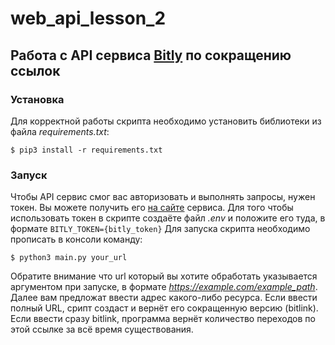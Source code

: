 # web_api_lesson_2
## Работа с API сервиса [Bitly](https://app.bitly.com) по сокращению ссылок

### Установка
Для корректной работы скрипта необходимо установить библиотеки из файла *requirements.txt*:
```
$ pip3 install -r requirements.txt
```

### Запуск
Чтобы API сервис смог вас авторизовать и выполнять запросы, нужен токен. Вы можете получить его [на сайте](https://app.bitly.com/settings/api/) сервиса.
Для того чтобы использовать токен в скрипте создаёте файл *.env* и положите его туда, в формате `BITLY_TOKEN={bitly_token}`
Для запуска скрипта необходимо прописать в консоли команду:
```
$ python3 main.py your_url
```
Обратите внимание что url который вы хотите обработать указывается аргументом при запуске, в формате *https://example.com/example_path*.
Далее вам предложат ввести адрес какого-либо ресурса. Если ввести полный URL, срипт создаст и вернёт его сокращенную версию (bitlink).
Если ввести сразу bitlink, программа вернёт количество переходов по этой ссылке за всё время существования.
